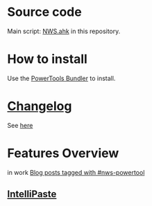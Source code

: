 # Source code

Main script: [NWS.ahk](https://github.com/tdalon/ahk/blob/master/NWS.ahk) in this repository.

# How to install

Use the [PowerTools Bundler](PowerTools-Bundler) to install.

# [Changelog](NWS-PowerTool-(Changelog))

See [here](NWS-PowerTool-(Changelog))

# Features Overview

in work
[Blog posts tagged with #nws-powertool](https://tdalon.blogspot.com/search/label/nws-powertool)

## [IntelliPaste](IntelliPaste)

